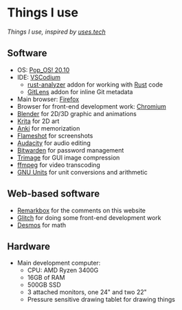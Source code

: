 # Things I use

*Things I use, inspired by [uses.tech](https://uses.tech/)*

## Software

* OS: [Pop_OS! 20.10](https://pop.system76.com/)
* IDE: [VSCodium](https://vscodium.com/)
  * [rust-analyzer](https://rust-analyzer.github.io/) addon for working with [Rust](https://www.rust-lang.org/) code
  * [GitLens](https://gitlens.amod.io/) addon for inline Git metadata
* Main browser: [Firefox](https://www.mozilla.org/en-CA/firefox/new/)
* Browser for front-end development work: [Chromium](https://www.chromium.org/)
* [Blender](https://www.blender.org/) for 2D/3D graphic and animations
* [Krita](https://krita.org/en/) for 2D art
* [Anki](https://apps.ankiweb.net/) for memorization
* [Flameshot](https://flameshot.org/) for screenshots
* [Audacity](https://www.audacityteam.org/) for audio editing
* [Bitwarden](https://bitwarden.com/) for password management
* [Trimage](https://trimage.org/) for GUI image compression
* [ffmpeg](https://ffmpeg.org/) for video transcoding
* [GNU Units](https://www.gnu.org/software/units/) for unit conversions and arithmetic

## Web-based software
* [Remarkbox](https://www.remarkbox.com/) for the comments on this website
* [Glitch](https://glitch.com/) for doing some front-end development work
* [Desmos](https://desmos.com/) for math

## Hardware

* Main development computer:
  * CPU: AMD Ryzen 3400G
  * 16GB of RAM
  * 500GB SSD
  * 3 attached monitors, one 24" and two 22" 
  * Pressure sensitive drawing tablet for drawing things
